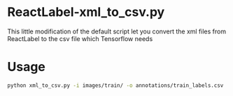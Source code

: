 # ReactLabel-xml_to_csv.py
This little modification of the default script let you convert the xml files from ReactLabel to the csv file which Tensorflow needs

# Usage

```bash
python xml_to_csv.py -i images/train/ -o annotations/train_labels.csv
```
